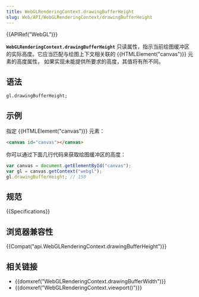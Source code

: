 ```yaml
---
title: WebGLRenderingContext.drawingBufferHeight
slug: Web/API/WebGLRenderingContext/drawingBufferHeight
---
```


{{APIRef("WebGL")}}

**`WebGLRenderingContext.drawingBufferHeight`** 只读属性，指示当前绘图缓冲区的实际高度。它应当匹配与绘图上下文相关联的 {{HTMLElement("canvas")}} 元素的高度属性， 如果实现未能提供所要求的高度，其值将有所不同。

## 语法

```plain
gl.drawingBufferHeight;
```

## 示例

指定 {{HTMLElement("canvas")}} 元素：

```html
<canvas id="canvas"></canvas>
```

你可以通过下面几行代码来获取绘图缓冲区的高度：

```js
var canvas = document.getElementById("canvas");
var gl = canvas.getContext("webgl");
gl.drawingBufferHeight; // 150
```

## 规范

{{Specifications}}

## 浏览器兼容性

{{Compat("api.WebGLRenderingContext.drawingBufferHeight")}}

## 相关链接

- {{domxref("WebGLRenderingContext.drawingBufferWidth")}}
- {{domxref("WebGLRenderingContext.viewport()")}}
